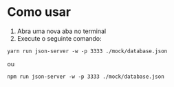 # Como usar

1. Abra uma nova aba no terminal
2. Execute o seguinte comando:
  ```
  yarn run json-server -w -p 3333 ./mock/database.json
  ```

  ou
  ```
  npm run json-server -w -p 3333 ./mock/database.json
  ```